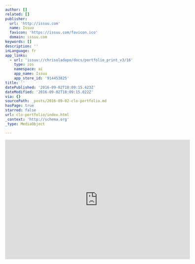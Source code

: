 ```yaml
---
author: []
related: []
publisher:
  url: 'http://issuu.com'
  name: Issuu
  favicon: 'https://issuu.com/favicon.ico'
  domain: issuu.com
keywords: []
description: ''
inLanguage: fr
app_links:
  - url: 'issuu://chrisoladapo/docs/portfolio_print_v3/16'
    type: ios
    namespace: ai
    app_name: Issuu
    app_store_id: '914453825'
title: ''
datePublished: '2016-09-02T18:09:15.423Z'
dateModified: '2016-09-02T18:09:15.022Z'
via: {}
sourcePath: _posts/2016-09-02-clo-portfolio.md
hasPage: true
starred: false
url: clo-portfolio/index.html
_context: 'http://schema.org'
_type: MediaObject

---
```

<iframe src="https://cdn.embedly.com/widgets/media.html?src=https%3A%2F%2Fstatic.issuu.com%2Fwebembed%2Fviewers%2Fstyle1%2Fv2%2FIssuuReader.swf&amp;fv=mode%3Dmini%26documentId%3D140516223013-b6dc27e1c37a0549f7de0855bbcb63e9%26pageNumber%3D16&amp;url=https%3A%2F%2Fissuu.com%2Fchrisoladapo%2Fdocs%2Fportfolio_print_v3%2F16&amp;image=https%3A%2F%2Fimage.issuu.com%2F140516223013-b6dc27e1c37a0549f7de0855bbcb63e9%2Fjpg%2Fpage_16.jpg&amp;key=b7d04c9b404c499eba89ee7072e1c4f7&amp;type=application%2Fx-shockwave-flash&amp;schema=issuu" width="600" height="389" scrolling="no" frameborder="0" allowfullscreen="" style=""></iframe>